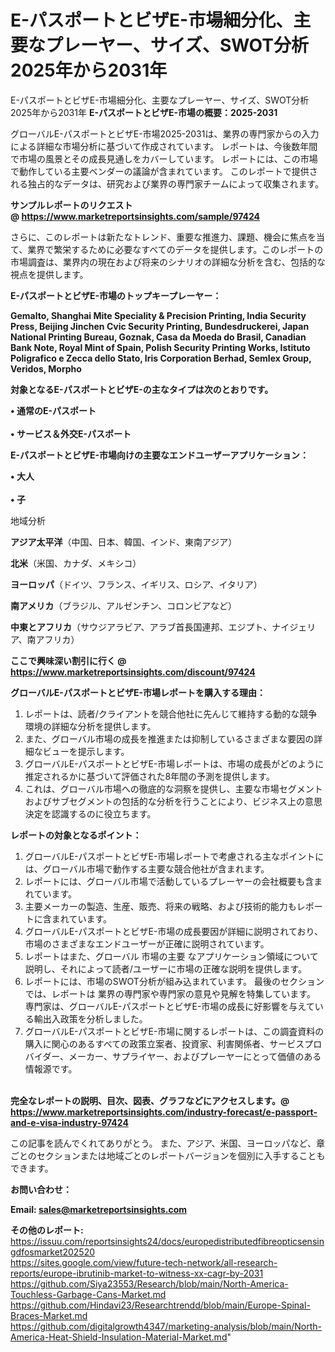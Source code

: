 # E-パスポートとビザE-市場細分化、主要なプレーヤー、サイズ、SWOT分析2025年から2031年
E-パスポートとビザE-市場細分化、主要なプレーヤー、サイズ、SWOT分析2025年から2031年
<strong><b>E-パスポートとビザE-市場の概要：2025-2031</b></strong>

グローバルE-パスポートとビザE-市場2025-2031は、業界の専門家からの入力による詳細な市場分析に基づいて作成されています。 レポートは、今後数年間で市場の風景とその成長見通しをカバーしています。 レポートには、この市場で動作している主要ベンダーの議論が含まれています。 このレポートで提供される独占的なデータは、研究および業界の専門家チームによって収集されます。

<strong>サンプルレポートのリクエスト @ <a href=https://www.marketreportsinsights.com/sample/97424>https://www.marketreportsinsights.com/sample/97424</a></strong>

さらに、このレポートは新たなトレンド、重要な推進力、課題、機会に焦点を当て、業界で繁栄するために必要なすべてのデータを提供します。このレポートの市場調査は、業界内の現在および将来のシナリオの詳細な分析を含む、包括的な視点を提供します。

<strong>E-パスポートとビザE-市場のトップキープレーヤー：</strong>

<strong>Gemalto, Shanghai Mite Speciality & Precision Printing, India Security Press, Beijing Jinchen Cvic Security Printing, Bundesdruckerei, Japan National Printing Bureau, Goznak, Casa da Moeda do Brasil, Canadian Bank Note, Royal Mint of Spain, Polish Security Printing Works, Istituto Poligrafico e Zecca dello Stato, Iris Corporation Berhad, Semlex Group, Veridos, Morpho</strong>

<strong><b>対象となるE-パスポートとビザE-の主なタイプは次のとおりです。</b></strong>

<strong>• 通常のE-パスポート<br><br>• サービス＆外交E-パスポート</strong>

<strong><b>E-パスポートとビザE-市場向けの主要なエンドユーザーアプリケーション：</b></strong>

<strong>• 大人<br><br>• 子</strong>

 地域分析

<strong><b>アジア太平洋</b></strong>（中国、日本、韓国、インド、東南アジア）

<strong><b>北米</b></strong>（米国、カナダ、メキシコ）

<strong><b>ヨーロッパ</b></strong>（ドイツ、フランス、イギリス、ロシア、イタリア）

<strong><b>南アメリカ</b></strong>（ブラジル、アルゼンチン、コロンビアなど）

<strong><b>中東とアフリカ</b></strong>（サウジアラビア、アラブ首長国連邦、エジプト、ナイジェリア、南アフリカ）

<strong>ここで興味深い割引に行く @ <a href=https://www.marketreportsinsights.com/discount/97424>https://www.marketreportsinsights.com/discount/97424</a></strong>

<strong><b>グローバルE-パスポートとビザE-市場レポートを購入する理由：</b></strong>
<ol>
  <li>レポートは、読者/クライアントを競合他社に先んじて維持する動的な競争環境の詳細な分析を提供します。</li>
  <li>また、グローバル市場の成長を推進または抑制しているさまざまな要因の詳細なビューを提示します。</li>
  <li>グローバルE-パスポートとビザE-市場レポートは、市場の成長がどのように推定されるかに基づいて評価された8年間の予測を提供します。</li>
  <li>これは、グローバル市場への徹底的な洞察を提供し、主要な市場セグメントおよびサブセグメントの包括的な分析を行うことにより、ビジネス上の意思決定を認識するのに役立ちます。</li>
</ol>
<strong><b>レポートの対象となるポイント：</b></strong>
<ol>
  <li>グローバルE-パスポートとビザE-市場レポートで考慮される主なポイントには、グローバル市場で動作する主要な競合他社が含まれます。</li>
  <li>レポートには、グローバル市場で活動しているプレーヤーの会社概要も含まれています。</li>
  <li>主要メーカーの製造、生産、販売、将来の戦略、および技術的能力もレポートに含まれています。</li>
  <li>グローバルE-パスポートとビザE-市場の成長要因が詳細に説明されており、市場のさまざまなエンドユーザーが正確に説明されています。</li>
  <li>レポートはまた、グローバル 市場の主要 なアプリケーション領域について説明し、それによって読者/ユーザーに市場の正確な説明を提供します。</li>
  <li>レポートには、市場のSWOT分析が組み込まれています。 最後のセクションでは、レポートは 業界の専門家や専門家の意見や見解を特集しています。 専門家は、グローバルE-パスポートとビザE-市場の成長に好影響を与えている輸出入政策を分析しました。</li>
  <li>グローバルE-パスポートとビザE-市場に関するレポートは、この調査資料の購入に関心のあるすべての政策立案者、投資家、利害関係者、サービスプロバイダー、メーカー、サプライヤー、およびプレーヤーにとって価値のある情報源です。</li>
</ol><br>
<strong>完全なレポートの説明、目次、図表、グラフなどにアクセスします。@ <a href=https://www.marketreportsinsights.com/industry-forecast/e-passport-and-e-visa-industry-97424>https://www.marketreportsinsights.com/industry-forecast/e-passport-and-e-visa-industry-97424</a></strong>

この記事を読んでくれてありがとう。 また、アジア、米国、ヨーロッパなど、章ごとのセクションまたは地域ごとのレポートバージョンを個別に入手することもできます。

<strong><b>お問い合わせ：</b></strong>

<strong>Email: </strong><a href=mailto:sales@marketreportsinsights.com><strong>sales@marketreportsinsights.com</strong></a>

<strong>その他のレポート:</strong>
<br>
<a href=https://issuu.com/reportsinsights24/docs/europedistributedfibreopticsensingdfosmarket202520>https://issuu.com/reportsinsights24/docs/europedistributedfibreopticsensingdfosmarket202520</a>
<br>
<a href=https://sites.google.com/view/future-tech-network/all-research-reports/europe-ibrutinib-market-to-witness-xx-cagr-by-2031>https://sites.google.com/view/future-tech-network/all-research-reports/europe-ibrutinib-market-to-witness-xx-cagr-by-2031</a>
<br>
<a href=https://github.com/Siya23553/Research/blob/main/North-America-Touchless-Garbage-Cans-Market.md>https://github.com/Siya23553/Research/blob/main/North-America-Touchless-Garbage-Cans-Market.md</a>
<br>
<a href=https://github.com/Hindavi23/Researchtrendd/blob/main/Europe-Spinal-Braces-Market.md>https://github.com/Hindavi23/Researchtrendd/blob/main/Europe-Spinal-Braces-Market.md</a>
<br>
<a href=https://github.com/digitalgrowth4347/marketing-analysis/blob/main/North-America-Heat-Shield-Insulation-Material-Market.md>https://github.com/digitalgrowth4347/marketing-analysis/blob/main/North-America-Heat-Shield-Insulation-Material-Market.md</a>"

